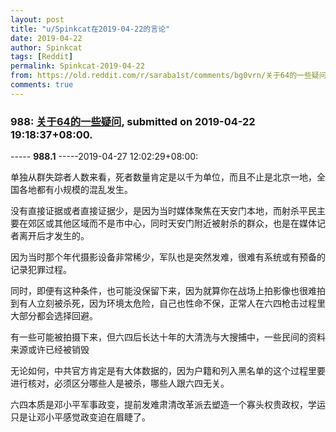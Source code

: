 ```yaml
---
layout: post
title: "u/Spinkcat在2019-04-22的言论"
date: 2019-04-22
author: Spinkcat
tags: [Reddit]
permalink: Spinkcat-2019-04-22
from: https://old.reddit.com/r/saraba1st/comments/bg0vrn/关于64的一些疑问/
comments: true
---
```


### 988: [关于64的一些疑问](https://old.reddit.com/r/saraba1st/comments/bg0vrn/关于64的一些疑问/), submitted on 2019-04-22 19:18:37+08:00.

----- __988.1__ -----2019-04-27 12:02:29+08:00:

单独从群失踪者人数来看，死者数量肯定是以千为单位，而且不止是北京一地，全国各地都有小规模的混乱发生。

没有直接证据或者直接证据少，是因为当时媒体聚焦在天安门本地，而射杀平民主要在郊区或其他区域而不是市中心，同时天安门附近被射杀的群众，也是在媒体记者离开后才发生的。

因为当时那个年代摄影设备非常稀少，军队也是突然发难，很难有系统或有预备的记录犯罪过程。

同时，即便有这种条件，也可能没保留下来，因为就算你在战场上拍影像也很难拍到有人立刻被杀死，因为环境太危险，自己也性命不保，正常人在六四枪击过程里大部分都会选择回避。

有一些可能被拍摄下来，但六四后长达十年的大清洗与大搜捕中，一些民间的资料来源或许已经被销毁

无论如何，中共官方肯定是有大体数据的，因为户籍和列入黑名单的这个过程里要进行核对，必须区分哪些人是被杀，哪些人跟六四无关。

六四本质是邓小平军事政变，提前发难肃清改革派去塑造一个寡头权贵政权，学运只是让邓小平感觉政变迫在眉睫了。

